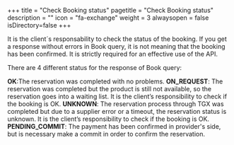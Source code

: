 +++
title = "Check Booking status"
pagetitle = "Check Booking status"
description = ""
icon = "fa-exchange"
weight = 3
alwaysopen = false
isDirectory=false
+++

It is the client´s responsability to check the status of the booking. If you get a response without errors in Book query, it is not meaning that the booking has been confirmed. It is strictly required for an effective use of the API. 

There are 4 different status for the response of Book query:

**OK**:The reservation was completed with no problems.
**ON_REQUEST**: The reservation was completed but the product is still not available, so the reservation goes into a waiting list. It is the client’s responsibility to check if the booking is OK.
**UNKNOWN**: The reservation process through TGX was completed but due to a supplier error or a timeout, the reservation status is unknown. It is the client’s responsibility to check if the booking is OK. 
**PENDING_COMMIT**: The payment has been confirmed in provider's side, but is necessary make a commit in order to confirm the reservation. 